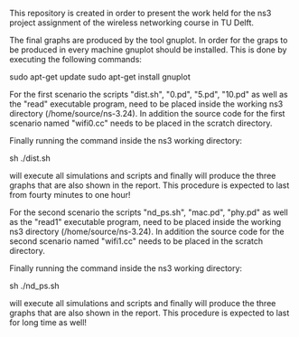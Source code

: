 This repository is created in order to present the work held for the ns3 project assignment of the wireless networking course in TU Delft.

The final graphs are produced by the tool gnuplot. In order for the graps to be produced in every machine gnuplot should be installed. This is done by executing the following commands:

sudo apt-get update
sudo apt-get install gnuplot

For the first scenario the scripts "dist.sh", "0.pd", "5.pd", "10.pd" as well as the "read" executable program, need to be placed inside the working ns3 directory (/home/source/ns-3.24). In addition the source code for the first scenario named "wifi0.cc" needs to be placed in the scratch directory.

Finally running the command inside the ns3 working directory:

sh ./dist.sh

will execute all simulations and scripts and finally will produce the three graphs that are also shown in the report. This procedure is expected to last from fourty minutes to one hour!

For the second scenario the scripts "nd_ps.sh", "mac.pd", "phy.pd" as well as the "read1" executable program, need to be placed inside the working ns3 directory (/home/source/ns-3.24). In addition the source code for the second scenario named "wifi1.cc" needs to be placed in the scratch directory.

Finally running the command inside the ns3 working directory:

sh ./nd_ps.sh

will execute all simulations and scripts and finally will produce the three graphs that are also shown in the report. This procedure is expected to last for long time as well!
